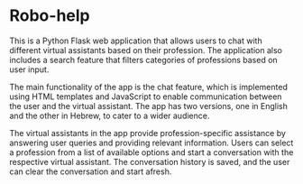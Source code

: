 # Robo-help
This is a Python Flask web application that allows users to chat with different virtual assistants based on their profession. The application also includes a search feature that filters categories of professions based on user input.

The main functionality of the app is the chat feature, which is implemented using HTML templates and JavaScript to enable communication between the user and the virtual assistant. The app has two versions, one in English and the other in Hebrew, to cater to a wider audience.

The virtual assistants in the app provide profession-specific assistance by answering user queries and providing relevant information. Users can select a profession from a list of available options and start a conversation with the respective virtual assistant. The conversation history is saved, and the user can clear the conversation and start afresh.